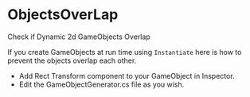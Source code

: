 # ObjectsOverLap
Check if Dynamic 2d GameObjects Overlap

If you create GameObjects at run time using `Instantiate` here is how to prevent the objects overlap each other.

- Add Rect Transform component to your GameObject in Inspector.
- Edit the GameObjectGenerator.cs file as you wish.
